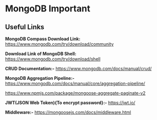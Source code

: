 # MongoDB Important

## Useful Links
**MongoDB Compass Download Link:** https://www.mongodb.com/try/download/community

**Download Link of MongoDB Shell:** https://www.mongodb.com/try/download/shell

**CRUD Documentation:-** https://www.mongodb.com/docs/manual/crud/

**MongoDB Aggregation Pipeline:-** https://www.mongodb.com/docs/manual/core/aggregation-pipeline/

https://www.npmjs.com/package/mongoose-aggregate-paginate-v2

**JWT(JSON Web Token){To encrypt password}:-** https://jwt.io/

**Middleware:-** https://mongoosejs.com/docs/middleware.html


